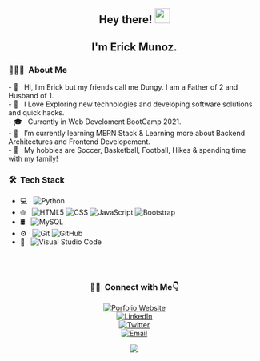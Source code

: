 <h2 align="center"> Hey there! <img src="https://raw.githubusercontent.com/iampavangandhi/iampavangandhi/master/gifs/Hi.gif" width="30px">
<h2 align="center"> I'm Erick Munoz.</h2>



<h3> 👨🏻‍💻 &nbsp;About Me </h3>
- 👋 &nbsp; Hi, I’m Erick but my friends call me Dungy. I am a Father of 2 and Husband of 1.<br>
- 🤔 &nbsp; I Love Exploring new technologies and developing software solutions and quick hacks.<br>
- 🎓 &nbsp; Currently in Web Develoment BootCamp 2021.<br>
- 💼 &nbsp; I’m currently learning MERN Stack & Learning more about Backend Architectures and Frontend Developement.<br>
- 🌱 &nbsp; My hobbies are Soccer, Basketball, Football, Hikes & spending time with my family!

<h3> 🛠 &nbsp;Tech Stack</h3>

- 💻 &nbsp;
  ![Python](https://img.shields.io/badge/-Python-333333?style=flat&logo=python)
- 🌐 &nbsp;
  ![HTML5](https://img.shields.io/badge/-HTML5-333333?style=flat&logo=HTML5)
  ![CSS](https://img.shields.io/badge/-CSS-333333?style=flat&logo=CSS3&logoColor=1572B6)
  ![JavaScript](https://img.shields.io/badge/-JavaScript-333333?style=flat&logo=javascript)
  ![Bootstrap](https://img.shields.io/badge/-Bootstrap-333333?style=flat&logo=bootstrap&logoColor=563D7C)
- 🛢 &nbsp;
  ![MySQL](https://img.shields.io/badge/-MySQL-333333?style=flat&logo=mysql)
- ⚙️ &nbsp;
  ![Git](https://img.shields.io/badge/-Git-333333?style=flat&logo=git)
  ![GitHub](https://img.shields.io/badge/-GitHub-333333?style=flat&logo=github)
- 🔧 &nbsp;
  ![Visual Studio Code](https://img.shields.io/badge/-Visual%20Studio%20Code-333333?style=flat&logo=visual-studio-code&logoColor=007ACC)

<br/>

<!-- <a href="https://github.com/dungyy">
  <img width="45%" height="180em" src="https://github-readme-stats.vercel.app/api?username=dungyy&show_icons=true" />
  <img width="45%" align="right" height="180em" src="https://github-readme-stats.vercel.app/api/top-langs/?username=dungyy&layout=compact" />
</a> -->

<br/>

<h3 align="center"> 🤝🏻 &nbsp;Connect with Me👇 </h3>

<p align="center">
<a href="http://www.erickmunoz.tech"><img alt="Porfolio Website" src="https://img.shields.io/badge/www.erickmunoz.tech-blue?style=flat-square&logo=google-chrome"></a><br>
<a href="https://www.linkedin.com/in/dungy/"><img alt="LinkedIn" src="https://img.shields.io/badge/LinkedIn-ErickMunoz-blue?style=flat-square&logo=linkedin"></a><br>
<a href="https://twitter.com/codewithdungy"><img alt="Twitter" src="https://img.shields.io/badge/Twitter-codewithDungy-blue?style=flat-square&logo=twitter"></a><br>
<a href="mailto:erickmunoz13@gmail.com"><img alt="Email" src="https://img.shields.io/badge/Email-Erickmunoz13@gmail.com-blue?style=flat-square&logo=gmail"></a>
</p>

<p align="center">
<img src="https://visitor-badge.laobi.icu/badge?page_id=saviomartin" id="counter">
</p>
  

